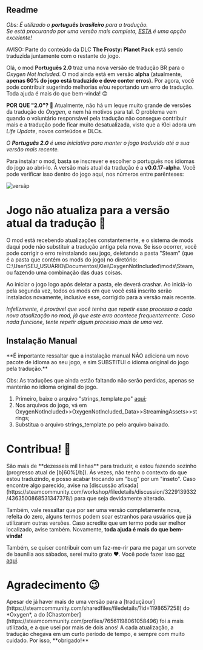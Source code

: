 Readme
---
*Obs: É utilizado o **português brasileiro** para a tradução.  
Se está procurando por uma versão mais completa, [ESTA](https://steamcommunity.com/sharedfiles/filedetails/?id=1198657258) é uma opção excelente!*

AVISO: Parte do conteúdo da DLC **The Frosty: Planet Pack** está sendo traduzida juntamente com o restante do jogo.

Olá, o mod **Português 2.0** traz uma nova versão de tradução BR para o *Oxygen Not Included*. O mod ainda está em versão **alpha** (atualmente, **apenas 60% do jogo está traduzido e deve conter erros).** Por agora, você pode contribuir sugerindo melhorias e/ou reportando um erro de tradução. Toda ajuda é mais do que bem-vinda! 😊

**POR QUE "2.0"? 🤔**
Atualmente, não há um leque muito grande de versões da tradução do *Oxygen*, e nem há motivos para tal. O problema vem quando o voluntário responsável pela tradução não consegue contribuir mais e a tradução pode ficar muito desatualizada, visto que a Klei adora um *Life Update*, novos conteúdos e DLCs.

_O **Português 2.0** é uma iniciativa para manter o jogo traduzido até a sua versão mais recente._

Para instalar o mod, basta se inscrever e escolher o português nos idiomas do jogo ao abri-lo.
A versão mais atual da tradução é a **v0.0.17-alpha**. Você pode verificar isso dentro do jogo aqui, nos números entre parênteses:

![versãp](https://imgur.com/H8WlKmy.png)

<h1>Jogo não atualiza para a versão atual da tradução 🥲</h1>
O mod está recebendo atualizações constantemente, e o sistema de mods daqui pode não substituir a tradução antiga pela nova. Se isso ocorrer, você pode corrigir o erro reinstalando seu jogo, deletando a pasta "Steam" (que é a pasta que contém os mods do jogo) no diretório: C:\User\SEU_USUÁRIO\Documentos\Klei\OxygenNotIncluded\mods\Steam, ou fazendo uma combinação das duas coisas.

Ao iniciar o jogo logo após deletar a pasta, ele deverá crashar. Ao iniciá-lo pela segunda vez, todos os mods em que você está inscrito serão instalados novamente, inclusive esse, corrigido para a versão mais recente.

*Infelizmente, é provável que você tenha que repetir esse processo a cada nova atualização no mod, já que este erro acontece frequentemente. Caso nada funcione, tente repetir algum processo mais de uma vez.*

<h2>Instalação Manual</h2>
**É importante ressaltar que a instalação manual NÃO adiciona um novo pacote de idioma ao seu jogo, e sim SUBSTITUI o idioma original do jogo pela tradução.**

Obs: As traduções que ainda estão faltando não serão perdidas, apenas se manterão no idioma original do jogo.

1. Primeiro, baixe o arquivo "strings_template.po" [aqui](https://github.com/Matews200/Portugues-2.0.git);
2. Nos arquivos do jogo, vá em OxygenNotIncluded>>OxygenNotIncluded_Data>>StreamingAssets>>strings;
3. Substitua o arquivo strings_template.po pelo arquivo baixado.

<h1>Contribua! 🌱</h1>
São mais de **dezesseis mil linhas** para traduzir, e estou fazendo sozinho (progresso atual de [b]60%[/b]). Às vezes, não tenho o contexto do que estou traduzindo, e posso acabar trocando um "bug" por um "inseto". Caso encontre algo parecido, avise na [discussão afixada](https://steamcommunity.com/workshop/filedetails/discussion/3229139332/4363500868531347378/) para que seja devidamente alterado.

Também, vale ressaltar que por ser uma versão completamente nova, refeita do zero, alguns termos podem soar estranhos para usuários que já utilizaram outras versões. Caso acredite que um termo pode ser melhor localizado, avise também. Novamente, **toda ajuda é mais do que bem-vinda!**

Também, se quiser contribuir com um faz-me-rir para me pagar um sorvete de baunília aos sábados, serei muito grato ❤️. Você pode fazer isso [por aqui](https://www.buymeacoffee.com/MatheusBastani).

<h1>Agradecimento 😉</h1>
Apesar de já haver mais de uma versão para a [traduçãour](https://steamcommunity.com/sharedfiles/filedetails/?id=1198657258) do *Oxygen*, a do [Chastomber](https://steamcommunity.com/profiles/76561198061058496) foi a mais utilizada, e a que usei por mais de dois anos! A cada atualização, a tradução chegava em um curto período de tempo, e sempre com muito cuidado. Por isso, **obrigado!**
